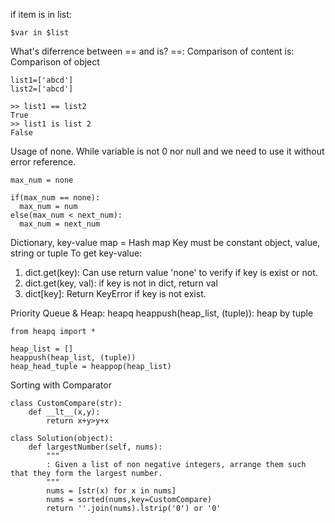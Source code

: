 if item is in list:
```
$var in $list
```

What's diferrence between == and is?
 ==: Comparison of content
 is: Comparison of object
```
list1=['abcd']
list2=['abcd']

>> list1 == list2
True
>> list1 is list 2
False

```

Usage of none.
While variable is not 0 nor null and we need to use it without error reference.
```
max_num = none

if(max_num == none):
  max_num = num
else(max_num < next_num):
  max_num = next_num

```

Dictionary, key-value map = Hash map
Key must be constant object, value, string or tuple
To get key-value:
1. dict.get(key): Can use return value 'none' to verify if key is exist or not.
2. dict.get(key, val): if key is not in dict, return val
3. dict[key]: Return KeyError if key is not exist.


Priority Queue & Heap: heapq
heappush(heap_list, (tuple)): heap by tuple
```
from heapq import *

heap_list = []
heappush(heap_list, (tuple))
heap_head_tuple = heappop(heap_list)

```

Sorting with Comparator 
```
class CustomCompare(str):
    def __lt__(x,y):
        return x+y>y+x

class Solution(object):
    def largestNumber(self, nums):
        """
        : Given a list of non negative integers, arrange them such that they form the largest number.
        """
        nums = [str(x) for x in nums]
        nums = sorted(nums,key=CustomCompare)
        return ''.join(nums).lstrip('0') or '0'
```
